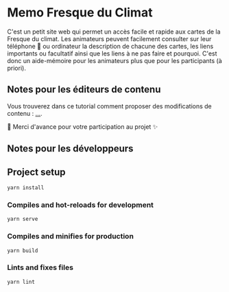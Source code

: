 # Memo Fresque du Climat

C'est un petit site web qui permet un accès facile et rapide aux cartes de la Fresque du climat.
Les animateurs peuvent facilement consulter sur leur téléphone :iphone: ou ordinateur  la description de chacune des cartes, les liens importants ou facultatif ainsi que les liens à ne pas faire et pourquoi. C'est donc un aide-mémoire pour les animateurs plus que pour les participants (à priori).

## Notes pour les éditeurs de contenu

Vous trouverez dans ce tutorial comment proposer des modifications de contenu : [...](...).

:tada: Merci d'avance pour votre participation au projet :sparkles:

## Notes pour les développeurs

## Project setup
```
yarn install
```

### Compiles and hot-reloads for development
```
yarn serve
```

### Compiles and minifies for production
```
yarn build
```

### Lints and fixes files
```
yarn lint
```
